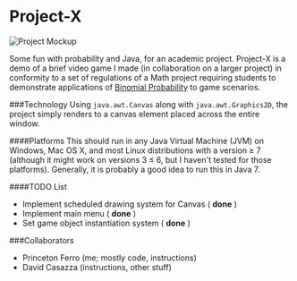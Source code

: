 Project-X
=========

![Project Mockup](mockups/design.png "Original Design")

Some fun with probability and Java, for an academic project. Project-X is a demo of a brief video game I made (in collaboration on a larger project) in conformity to a set of regulations of a Math project requiring students to demonstrate applications of [Binomial Probability](http://en.wikipedia.org/wiki/Binomial_probability) to game scenarios.

###Technology
Using `java.awt.Canvas` along with `java.awt.Graphics2D`, the project simply renders to a canvas element placed across the entire window.

####Platforms
This should run in any Java Virtual Machine (JVM) on Windows, Mac OS X, and most Linux distributions with a version ≥ 7 (although it might work on versions 3 ≤ 6, but I haven't tested for those platforms). Generally, it is probably a good idea to run this in Java 7.

####TODO List
* Implement scheduled drawing system for Canvas \( **done** \)
* Implement main menu \( **done** \)
* Set game object instantiation system \( **done** \)

###Collaborators
* Princeton Ferro (me; mostly code, instructions)
* David Casazza (instructions, other stuff)
